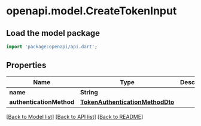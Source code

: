 # openapi.model.CreateTokenInput

## Load the model package

```dart
import 'package:openapi/api.dart';
```

## Properties

| Name                     | Type                                                                | Description | Notes |
| ------------------------ | ------------------------------------------------------------------- | ----------- | ----- |
| **name**                 | **String**                                                          |             |
| **authenticationMethod** | [**TokenAuthenticationMethodDto**](TokenAuthenticationMethodDto.md) |             |

[[Back to Model list]](../README.md#documentation-for-models) [[Back to API list]](../README.md#documentation-for-api-endpoints) [[Back to README]](../README.md)
